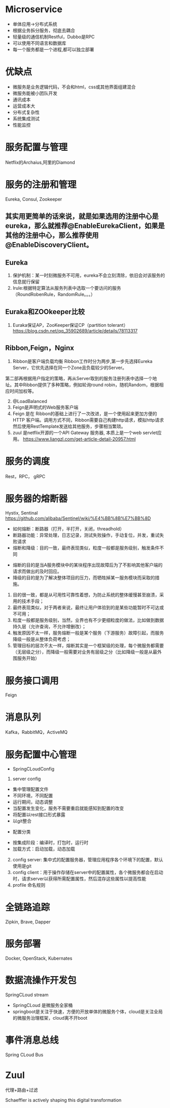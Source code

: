 # Microservice 
- 单体应用->分布式系统
- 根据业务拆分服务，彻底去耦合
- 轻量级的通信机制Restful，Dubbo是RPC
- 可以使用不同语言和数据库
- 每一个服务都是一个进程,都可以独立部署

# 优缺点
- 微服务是业务逻辑代码，不会和html，css或其他界面组建混合
- 微服务能被小团队开发
- 通讯成本
- 运营成本大
- 分布式复杂性
- 系统集成测试
- 性能监控

# 服务配置与管理
Netflix的Archaius,阿里的Diamond

# 服务的注册和管理
Eureka, Consul, Zookeeper
## 其实用更简单的话来说，就是如果选用的注册中心是eureka，那么就推荐@EnableEurekaClient，如果是其他的注册中心，那么推荐使用@EnableDiscoveryClient。

## Eureka
1. 保护机制：某一时刻微服务不可用，eureka不会立刻清除，依旧会对该服务的信息就行保留
2. Irule:根据特定算法从服务列表中选取一个要访问的服务（RoundRobenRule，RandomRule。。。）
## Euraka和ZOOkeeper比较
1. Euraka保证AP，ZooKeeper保证CP（partition tolerant）
https://blog.csdn.net/qq_35902689/article/details/78113317

## Ribbon,Feign，Nginx
1. Ribbon是客户端负载均衡 
Ribbon工作时分为两步,第一步先选择Eureka Server，它优先选择在同一个Zone且负载较少的Server。

第二部再根据用户指定的策略，再从Server取到的服务注册列表中选择一个地址。其中Ribbon提供了多种策略，例如轮询round robin，随机Random，根据相应时间加权等。

2. @LoadBalanced
3. Feign是声明式的Web服务客户端
4. Feign 是在 Ribbon的基础上进行了一次改进，是一个使用起来更加方便的 HTTP 客户端。调用方式不同，Ribbon需要自己构建http请求，模拟http请求然后使用RestTemplate发送给其他服务，步骤相当繁琐。
5. zuul 是netflix开源的一个API Gateway 服务器, 本质上是一个web servlet应用。
https://www.liangzl.com/get-article-detail-20957.html

# 服务的调度
Rest，RPC， gRPC

# 服务器的熔断器
Hystix, Sentinal
https://github.com/alibaba/Sentinel/wiki/%E4%BB%8B%E7%BB%8D
- 如何熔断：断路器（打开，半打开，关闭，threadhold）
- 断路器功能：异常处理，日志记录，测试失败操作，手动复位，并发，重试失败请求
- 熔断和降级：目的一致，最终表现类似，粒度一般都是服务级别，触发条件不同
 * 熔断的目的是当A服务模块中的某块程序出现故障后为了不影响其他客户端的请求而做出的及时回应。
 * 降级的目的是为了解决整体项目的压力，而牺牲掉某一服务模块而采取的措施。
1. 目的很一致，都是从可用性可靠性着想，为防止系统的整体缓慢甚至崩溃，采用的技术手段；
2. 最终表现类似，对于两者来说，最终让用户体验到的是某些功能暂时不可达或不可用；
3. 粒度一般都是服务级别，当然，业界也有不少更细粒度的做法，比如做到数据持久层（允许查询，不允许增删改）；
1. 触发原因不太一样，服务熔断一般是某个服务（下游服务）故障引起，而服务降级一般是从整体负荷考虑；
2. 管理目标的层次不太一样，熔断其实是一个框架级的处理，每个微服务都需要（无层级之分），而降级一般需要对业务有层级之分（比如降级一般是从最外围服务开始）



# 服务接口调用
Feign

# 消息队列
Kafka，RabbitMQ，ActiveMQ

# 服务配置中心管理
- SpringCLoudConfig
1. server config
 * 集中管理配置文件
 * 不同环境，不同配置
 * 运行期间，动态调整
 * 当配置发生变化，服务不需要重启就能感知到配置的改变
 * 将配置以rest接口形式暴露
 * 以git整合
- 配置分类
 * 按集成阶段：编译时，打包时，运行时
 * 加载方式：启动加载，动态加载
2. config server: 集中式的配置服务器，管理应用程序各个环境下的配置，默认使用是git
3. config client：用于操作存储在server中的配置属性，各个微服务都会在启动时，请求server以获得所需配置属性，然后混存这些属性以提高性能
4. profile 命名规则


# 全链路追踪
Zipkin, Brave, Dapper

# 服务部署
Docker, OpenStack, Kubernates

# 数据流操作开发包
SpringCLoud stream
- SpringCLoud 是微服务全家桶
- springboot是关注于快速，方便的开放单体的微服务个体，cloud是关注全局的微服务治理框架，cloud离不开boot

# 事件消息总线
Spring CLoud Bus 

# Zuul
代理+路由+过滤


Schaeffler is actively shaping this digital transformation